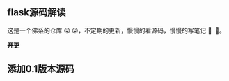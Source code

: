 ## flask源码解读

这是一个佛系的仓库 :stuck_out_tongue_winking_eye:  :stuck_out_tongue_winking_eye:，不定期的更新，慢慢的看源码，慢慢的写笔记 :pig_nose: ​ :pig_nose:。

~~**开更**~~

## 添加0.1版本源码



